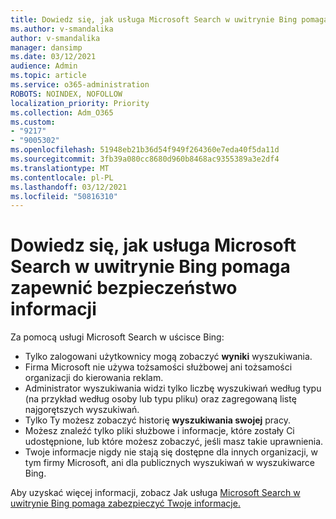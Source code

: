 ```yaml
---
title: Dowiedz się, jak usługa Microsoft Search w uwitrynie Bing pomaga zapewnić bezpieczeństwo informacji
ms.author: v-smandalika
author: v-smandalika
manager: dansimp
ms.date: 03/12/2021
audience: Admin
ms.topic: article
ms.service: o365-administration
ROBOTS: NOINDEX, NOFOLLOW
localization_priority: Priority
ms.collection: Adm_O365
ms.custom:
- "9217"
- "9005302"
ms.openlocfilehash: 51948eb21b36d54f949f264360e7eda40f5da11d
ms.sourcegitcommit: 3fb39a080cc8680d960b8468ac9355389a3e2df4
ms.translationtype: MT
ms.contentlocale: pl-PL
ms.lasthandoff: 03/12/2021
ms.locfileid: "50816310"
---
```

# <a name="learn-how-microsoft-search-in-bing-helps-keep-your-information-secure"></a>Dowiedz się, jak usługa Microsoft Search w uwitrynie Bing pomaga zapewnić bezpieczeństwo informacji

Za pomocą usługi Microsoft Search w uścisce Bing:

- Tylko zalogowani użytkownicy mogą zobaczyć **wyniki** wyszukiwania.
- Firma Microsoft nie używa tożsamości służbowej ani tożsamości organizacji do kierowania reklam.
- Administrator wyszukiwania widzi tylko liczbę wyszukiwań według typu (na przykład według osoby lub typu pliku) oraz zagregowaną listę najgorętszych wyszukiwań.
- Tylko Ty możesz zobaczyć historię **wyszukiwania swojej** pracy.
- Możesz znaleźć tylko pliki służbowe i informacje, które zostały Ci udostępnione, lub które możesz zobaczyć, jeśli masz takie uprawnienia.
- Twoje informacje nigdy nie stają się dostępne dla innych organizacji, w tym firmy Microsoft, ani dla publicznych wyszukiwań w wyszukiwarce Bing.

Aby uzyskać więcej informacji, zobacz Jak usługa [Microsoft Search w uwitrynie Bing pomaga zabezpieczyć Twoje informacje.](https://support.microsoft.com/office/how-microsoft-search-in-bing-helps-keep-your-info-secure-cbce46ae-bb1f-4d0e-86f1-5984f4589113)

